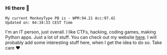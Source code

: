 ### Hi there 👋
<!-- PB START -->
```
My current MonkeyType PB is - WPM:94.21 Acc:97.42
Updated on: 04:34:33 CEST Time
```
<!-- PB END -->
I'm an IT person, just overall. I like CTFs, hacking, coding games, making Python apps. Just a lot of stuff.
You can check out my website [here](https://skill3472.github.io/).
I will probably add some interesting stuff here, when I get the idea to do so. Take care ❤️
